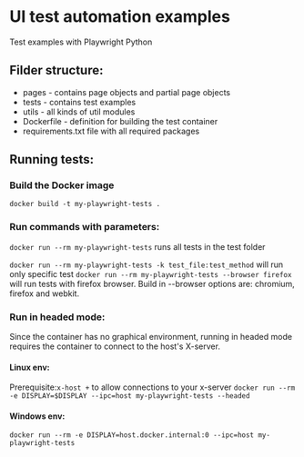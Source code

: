 # UI test automation examples

Test examples with Playwright Python

## Filder structure:
+ pages - contains page objects and partial page objects
+ tests - contains test examples
+ utils - all kinds of util modules
+ Dockerfile - definition for building the test container
+ requirements.txt file with all required packages

## Running tests: 
### Build the Docker image
`docker build -t my-playwright-tests .`

### Run commands with parameters: 
`docker run --rm my-playwright-tests` runs all tests in the test folder

`docker run --rm my-playwright-tests -k test_file:test_method` will run only specific test
`docker run --rm my-playwright-tests --browser firefox` will run tests with firefox browser.
Build in --browser options are: chromium, firefox and webkit.
### Run in headed mode: 
Since the container has no graphical environment, running in headed mode requires the container to connect to the host's X-server. 
#### Linux env:
Prerequisite:`x-host +` to allow connections to your x-server
`docker run --rm -e DISPLAY=$DISPLAY --ipc=host my-playwright-tests --headed`

#### Windows env:
`docker run --rm -e DISPLAY=host.docker.internal:0 --ipc=host my-playwright-tests`

